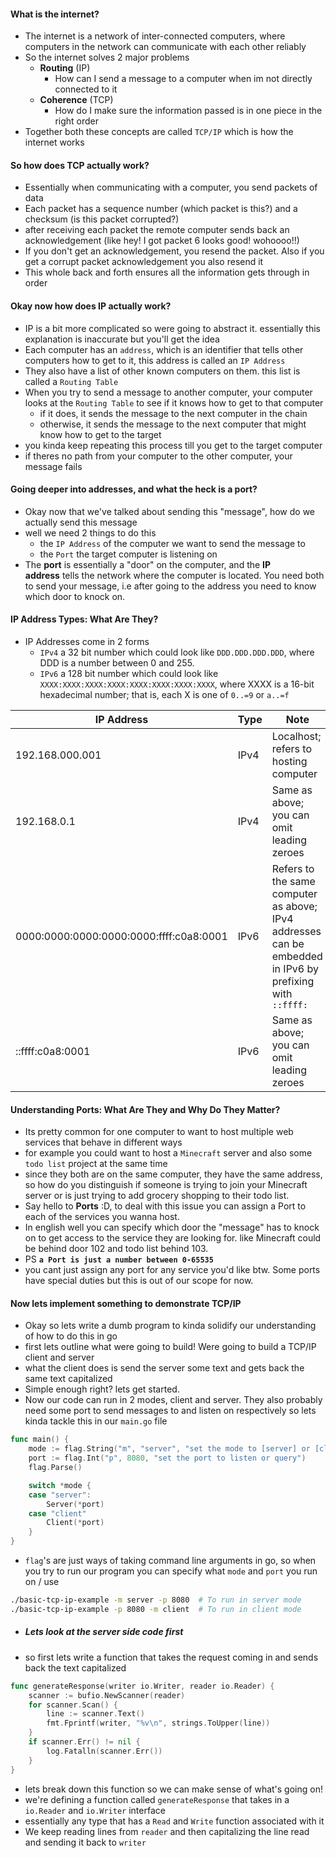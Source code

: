 #### **What is the internet?**
- The internet is a network of inter-connected computers, where computers in the network can communicate with each other reliably
- So the internet solves 2 major problems 
	- **Routing** (IP)      
		- How can I send a message to a computer when im not directly connected to it
	- **Coherence** (TCP)
		- How do I make sure the information passed is in one piece in the right order
- Together both these concepts are called `TCP/IP` which is how the internet works

#### **So how does TCP actually work?**
- Essentially when communicating with a computer, you send packets of data 
- Each packet has a sequence number (which packet is this?) and a checksum (is this packet corrupted?)
- after receiving each packet the remote computer sends back an acknowledgement (like hey! I got packet 6 looks good! wohoooo!!) 
- If you don't get an acknowledgement, you resend the packet. Also if you get a corrupt packet acknowledgement you also resend it
- This whole back and forth ensures all the information gets through in order


#### **Okay now how does IP actually work?**
- IP is a bit more complicated so were going to abstract it. essentially this explanation is inaccurate but you'll get the idea
- Each computer has an `address`, which is an identifier that tells other computers how to get to it, this address is called an `IP Address`
- They also have a list of other known computers on them. this list is called a `Routing Table`
- When you try to send a message to another computer, your computer looks at the `Routing Table` to see if it knows how to get to that computer
	- if it does, it sends the message to the next computer in the chain 
	- otherwise, it sends the message to the next computer that might know how to get to the target
- you kinda keep repeating this process till you get to the target computer
- if theres no path from your computer to the other computer, your message fails 


#### **Going deeper into addresses, and what the heck is a port?**
- Okay now that we've talked about sending this "message", how do we actually send this message
- well we need 2 things to do this
	- the `IP Address` of the computer we want to send the message to
	- the `Port` the target computer is listening on
- The **port** is essentially a "door" on the computer, and the **IP address** tells the network where the computer is located. You need both to send your message, i.e after going to the address you need to know which door to knock on. 


#### **IP Address Types: What Are They?**
- IP Addresses come in 2 forms 
	- `IPv4` a 32 bit number which could look like `DDD.DDD.DDD.DDD`, where DDD is a number between 0 and 255.
	- `IPv6` a 128 bit number which could look like `XXXX:XXXX:XXXX:XXXX:XXXX:XXXX:XXXX:XXXX`, where XXXX is a 16-bit hexadecimal number; that is, each X is one of `0..=9` or `a..=f`

| IP Address                     | Type  | Note                                                             |
|---------------------------------|-------|------------------------------------------------------------------|
| 192.168.000.001                 | IPv4  | Localhost; refers to hosting computer                            |
| 192.168.0.1                     | IPv4  | Same as above; you can omit leading zeroes                       |
| 0000:0000:0000:0000:0000:ffff:c0a8:0001 | IPv6  | Refers to the same computer as above; IPv4 addresses can be embedded in IPv6 by prefixing with `::ffff:` |
| ::ffff:c0a8:0001                | IPv6  | Same as above; you can omit leading zeroes                       |


#### Understanding Ports: What Are They and Why Do They Matter?
- Its pretty common for one computer to want to host multiple web services that behave in different ways
- for example you could want to host a `Minecraft` server and also some `todo list` project at the same time
- since they both are on the same computer, they have the same address, so how do you distinguish if someone is trying to join your Minecraft server or is just trying to add grocery shopping to their todo list.
- Say hello to **Ports** :D, to deal with this issue you can assign a Port to each of the services you wanna host.
- In english well you can specify which door the "message" has to knock on to get access to the service they are looking for. like Minecraft could be behind door 102 and todo list behind 103.  
- PS **`a Port is just a number between 0-65535`**
- you cant just assign any port for any service you'd like btw. Some ports have special duties but this is out of our scope for now.


#### **Now lets implement something to demonstrate TCP/IP**
- Okay so lets write a dumb program to kinda solidify our understanding of how to do this in go
- first lets outline what were going to build! Were going to build a TCP/IP client and server
- what the client does is send the server some text and gets back the same text capitalized
- Simple enough right? lets get started. 
- Now our code can run in 2 modes, client and server. They also probably need some port to send messages to and listen on respectively so lets kinda tackle this in our `main.go` file

```go
func main() {
	mode := flag.String("m", "server", "set the mode to [server] or [client]")
	port := flag.Int("p", 8080, "set the port to listen or query")
	flag.Parse()

	switch *mode {
	case "server":
		Server(*port)
	case "client"
		Client(*port)
	}
}
```

- `flag`'s  are just ways of taking command line arguments in go, so when you try to run our program you can specify what `mode` and `port` you run on / use

```bash
./basic-tcp-ip-example -m server -p 8080  # To run in server mode
./basic-tcp-ip-example -p 8080 -m client  # To run in client mode
```

- ##### **Lets look at the server side code first**
- so first lets write a function that takes the request coming in and sends back the text capitalized

```go
func generateResponse(writer io.Writer, reader io.Reader) {
	scanner := bufio.NewScanner(reader)
	for scanner.Scan() {
		line := scanner.Text() 
		fmt.Fprintf(writer, "%v\n", strings.ToUpper(line))
	}
	if scanner.Err() != nil {
		log.Fatalln(scanner.Err())
	}
}
```

- lets break down this function so we can make sense of what's going on! 
- we're defining a function called `generateResponse` that takes in a `io.Reader` and `io.Writer` interface
- essentially any type that has a `Read` and `Write` function associated with it
- We keep reading lines from `reader` and then capitalizing the line read and sending it back to `writer`

